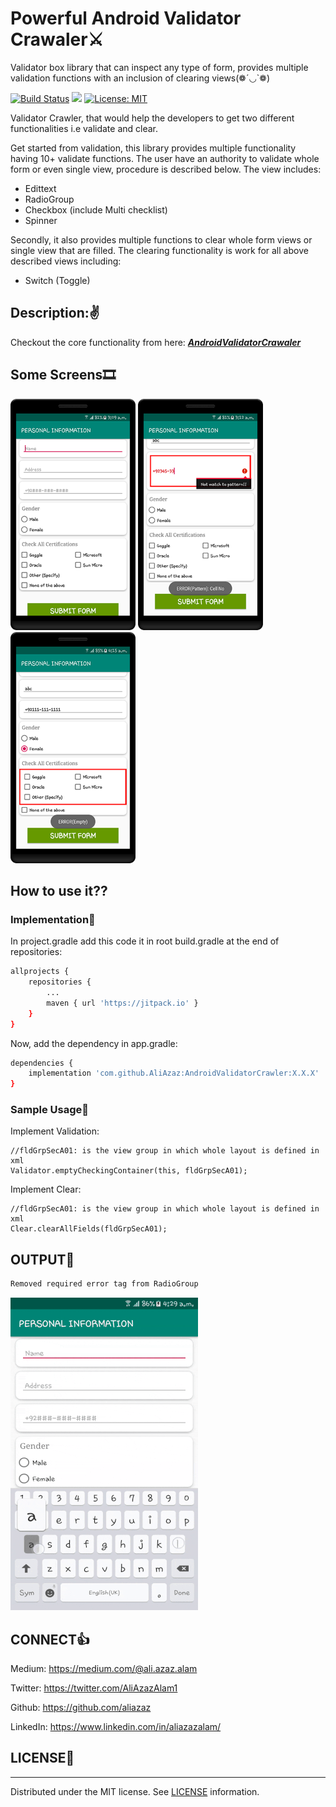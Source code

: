 # Powerful Android Validator Crawaler⚔
Validator box library that can inspect any type of form, provides multiple validation functions with an inclusion of clearing views(❁´◡`❁)

[![Build Status](https://travis-ci.com/AliAzaz/AndroidValidatorCrawler.svg?branch=master)](https://travis-ci.com/AliAzaz/AndroidValidatorCrawler) [![](https://jitpack.io/v/AliAzaz/AndroidValidatorCrawler.svg)](https://jitpack.io/#AliAzaz/AndroidValidatorCrawler) [![License: MIT](https://img.shields.io/badge/License-MIT-brightgreen.svg)](https://opensource.org/licenses/MIT)

Validator Crawler, that would help the developers to get two different functionalities i.e validate and clear.

Get started from validation, this library provides multiple functionality having 10+ validate functions. The user have an authority to validate whole form or even single view, procedure is described below. 
The view includes:
- Edittext
- RadioGroup
- Checkbox (include Multi checklist)
- Spinner

Secondly, it also provides multiple functions  to clear whole form views or single view that are filled. The clearing functionality is work for all above described views including:
- Switch (Toggle)

## Description:✌
Checkout the core functionality from here: ***[AndroidValidatorCrawaler](https://proandroiddev.com/powerful-android-validator-crawaler-9a72bd9917d5)***

## Some Screens🎞 

<img alt="Pic-1" src="https://github.com/AliAzaz/AndroidValidatorCrawler/blob/master/pictures/pic01.png" width="200"/> <img alt="Pic-2" src="https://github.com/AliAzaz/AndroidValidatorCrawler/blob/master/pictures/pic02.png" width="200"/> <img alt="Pic-3" src="https://github.com/AliAzaz/AndroidValidatorCrawler/blob/master/pictures/pic03.png" width="200"/>

## How to use it??

### Implementation🧨
In project.gradle add this code it in root build.gradle at the end of repositories:
```sh
allprojects {
	repositories {
		...
		maven { url 'https://jitpack.io' }
	}
}
```

Now, add the dependency in app.gradle:
```sh
dependencies {
    implementation 'com.github.AliAzaz:AndroidValidatorCrawler:X.X.X'
}
```

### Sample Usage🔔
Implement Validation:

    //fldGrpSecA01: is the view group in which whole layout is defined in xml
    Validator.emptyCheckingContainer(this, fldGrpSecA01);


Implement Clear:

    //fldGrpSecA01: is the view group in which whole layout is defined in xml
    Clear.clearAllFields(fldGrpSecA01);

## OUTPUT📇
```sh
Removed required error tag from RadioGroup
```

![](https://github.com/AliAzaz/AndroidValidatorCrawler/blob/master/output.gif)


## CONNECT👍
Medium: https://medium.com/@ali.azaz.alam

Twitter: https://twitter.com/AliAzazAlam1

Github: https://github.com/aliazaz

LinkedIn: https://www.linkedin.com/in/aliazazalam/

## LICENSE📃
----
Distributed under the MIT license. See [LICENSE](https://github.com/AliAzaz/AndroidValidatorCrawler/blob/master/LICENSE) information.
